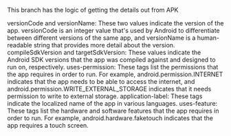 This branch has the logic of getting the details out from APK 

versionCode and versionName: These two values indicate the version of the app. versionCode is an integer value that's used by Android to differentiate between different versions of the same app, and versionName is a human-readable string that provides more detail about the version.
compileSdkVersion and targetSdkVersion: These values indicate the Android SDK versions that the app was compiled against and designed to run on, respectively.
uses-permission: These tags list the permissions that the app requires in order to run. For example, android.permission.INTERNET indicates that the app needs to be able to access the internet, and android.permission.WRITE_EXTERNAL_STORAGE indicates that it needs permission to write to external storage.
application-label: These tags indicate the localized name of the app in various languages.
uses-feature: These tags list the hardware and software features that the app requires in order to run. For example, android.hardware.faketouch indicates that the app requires a touch screen.